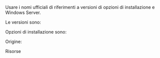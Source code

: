 Usare i nomi ufficiali di riferimenti a versioni di opzioni di installazione e Windows Server. 

Le versioni sono:

Opzioni di installazione sono:

Origine: 

Risorse 